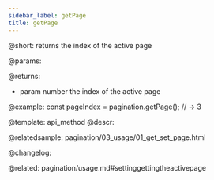 ```yaml
---
sidebar_label: getPage
title: getPage
---          
```


@short: returns the index of the active page


@params:


@returns:
- param	number      the index of the active page


@example:
const pageIndex = pagination.getPage();
// -> 3


@template: api_method
@descr:




@relatedsample:
pagination/03_usage/01_get_set_page.html

@changelog:

@related: pagination/usage.md#settinggettingtheactivepage
